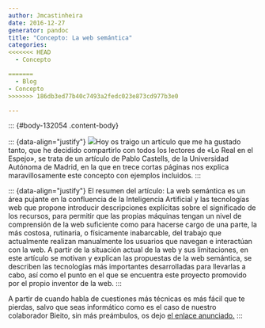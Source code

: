 ```yaml
---
author: Jmcastinheira
date: 2016-12-27
generator: pandoc
title: "Concepto: La web semántica"
categories:
<<<<<<< HEAD
  - Concepto

=======
  - Blog
- Concepto
>>>>>>> 186db3ed77b40c7493a2fedc023e873cd977b3e0

---
```




::: {#body-132054 .content-body}
<div>



::: {data-align="justify"}
    [![](http://www.csus.edu/indiv/d/dowdenb/graphics/penguin-logic.jpg)](http://www.csus.edu/indiv/d/dowdenb/graphics/penguin-logic.jpg)Hoy os traigo un artículo que me ha gustado tanto, que he decidido compartirlo con todos los lectores de «Lo Real en el Espejo», se trata de un artículo de Pablo Castells, de la Universidad Autónoma de Madrid, en la que en trece cortas páginas nos explica maravillosamente este concepto con ejemplos incluidos.
:::

::: {data-align="justify"}
    El resumen del artículo: La web semántica es un área pujante en la confluencia de la Inteligencia Artificial y las tecnologías web que propone introducir descripciones explícitas sobre el significado de los recursos, para permitir que las propias máquinas tengan un nivel de comprensión de la web suficiente como para hacerse cargo de una parte, la más costosa, rutinaria, o físicamente inabarcable, del trabajo que actualmente realizan manualmente los usuarios que navegan e interactúan con la web. A partir de la situación actual de la web y sus limitaciones, en este artículo se motivan y explican las propuestas de la web semántica, se describen las tecnologías más importantes desarrolladas para llevarlas a cabo, así como el punto en el que se encuentra este proyecto promovido por el propio inventor de la web.
:::

A partir de cuando habla de cuestiones más técnicas es más fácil que te
pierdas, salvo que seas informático como es el caso de nuestro
colaborador Bieito, sin más preámbulos, os dejo [el enlace
anunciado.](http://arantxa.ii.uam.es/%7Ecastells/publications/castells-uclm03.pdf)
:::
